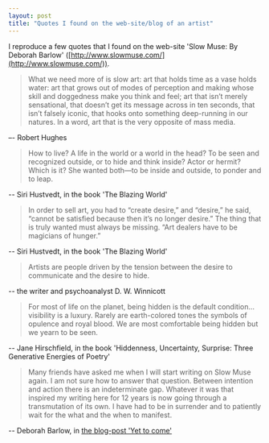 ```yaml
---
layout: post
title: "Quotes I found on the web-site/blog of an artist"
---
```


I reproduce a few quotes that I found on the web-site 'Slow Muse:
By Deborah Barlow' ([http://www.slowmuse.com/](http://www.slowmuse.com/)).

> What we need more of is slow art: art that holds time as a vase holds 
> water: art that grows out of modes of perception and making whose 
> skill and doggedness make you think and feel; art that isn’t merely 
> sensational, that doesn’t get its message across in ten seconds, that 
> isn’t falsely iconic, that hooks onto something deep-running in our 
> natures. In a word, art that is the very opposite of mass media.

–- Robert Hughes

> How to live? A life in the world or a world in the head? To be seen 
> and recognized outside, or to hide and think inside? Actor or hermit? 
> Which is it? She wanted both—to be inside and outside, to ponder and 
> to leap.

-- Siri Hustvedt, in the book 'The Blazing World'

> In order to sell art, you had to “create desire,” and “desire,” he said, 
> “cannot be satisfied because then it’s no longer desire.” The thing 
> that is truly wanted must always be missing. “Art dealers have 
> to be magicians of hunger.”

-- Siri Hustvedt, in the book 'The Blazing World'

> Artists are people driven by the tension between the desire to communicate 
> and the desire to hide.

-- the writer and psychoanalyst D. W. Winnicott

> For most of life on the planet, being hidden is the default condition... 
> visibility is a luxury. Rarely are earth-colored tones the symbols of
> opulence and royal blood. We are most comfortable being hidden 
> but we yearn to be seen.

-- Jane Hirschfield, in the book 'Hiddenness, Uncertainty, Surprise: Three Generative Energies of Poetry'

> Many friends have asked me when I will start writing on Slow Muse again. I am not sure how to answer that question. Between intention and action there is an indeterminate gap. Whatever it was that inspired my writing here for 12 years is now going through a transmutation of its own. I have had to be in surrender and to patiently wait for the what and the when to manifest.

-- Deborah Barlow, in [the blog-post 'Yet to come'](http://www.slowmuse.com/2018/10/11/yet-to-come/)
